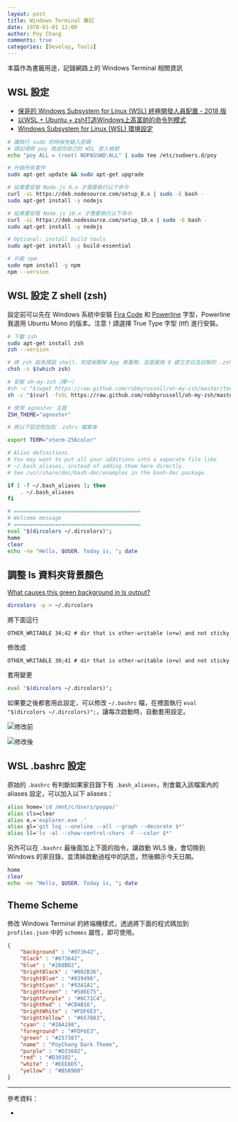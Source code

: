 ```yaml
---
layout: post
title: Windows Terminal 筆記
date: 1970-01-01 12:00
author: Poy Chang
comments: true
categories: [Develop, Tools]
---
```


本篇作為書籤用途，記錄網路上的 Windows Terminal 相關資訊

## WSL 設定

- [保哥的 Windows Subsystem for Linux (WSL) 終極開發人員配置 - 2018 版](https://blog.miniasp.com/post/2018/06/15/My-Windows-Subsystem-for-Linux-WSL-Setup-2018)
- [以WSL + Ubuntu + zsh打造Windows上高富帥的命令列模式](https://blog.kkbruce.net/2019/03/wsl-ubuntu-zsh-windows-command-line.html)
- [Windows Subsystem for Linux (WSL) 環境設定](https://hackmd.io/@tf-z1zFMTIC8ADhxEcGJEA/BJByCIUHf)

```bash
# 讓執行 sudo 的時候免輸入密碼
# 請記得將 poy 換成你自己的 WSL 登入帳號
echo "poy ALL = (root) NOPASSWD:ALL" | sudo tee /etc/sudoers.d/poy

# 升級所有套件
sudo apt-get update && sudo apt-get upgrade

# 如果要安裝 Node.js 8.x 才需要執行以下命令
curl -sL https://deb.nodesource.com/setup_8.x | sudo -E bash -
sudo apt-get install -y nodejs

# 如果要安裝 Node.js 10.x 才需要執行以下命令
curl -sL https://deb.nodesource.com/setup_10.x | sudo -E bash -
sudo apt-get install -y nodejs

# Optional: install build tools
sudo apt-get install -y build-essential

# 升級 npm
sudo npm install -g npm
npm --version
```

## WSL 設定 Z shell (zsh)

設定前可以先在 Windows 系統中安裝 [Fira Code](https://github.com/tonsky/FiraCode) 和 [Powerline](https://github.com/powerline/fonts) 字型，Powerline 我選用 Ubuntu Mono 的版本。注意！請選擇 True Type 字型 (ttf) 進行安裝。

```bash
# 下載 zsh
sudo apt-get install zsh
zsh --version

# 將 zsh 設為預設 shell，完成後關掉 App 再重開，並直接按 0 建立空白含註解的 .zshrc
chsh -s $(which zsh)

# 安裝 oh-my-zsh（擇一）
#sh -c "$(wget https://raw.github.com/robbyrussell/oh-my-zsh/master/tools/install.sh -O -)"
sh -c "$(curl -fsSL https://raw.github.com/robbyrussell/oh-my-zsh/master/tools/install.sh)"
```

```bash
# 使用 agnoster 主題
ZSH_THEME="agnoster"

# 將以下設定附加到 .zshrc 檔案後

export TERM="xterm-256color"

# Alias definitions.
# You may want to put all your additions into a separate file like
# ~/.bash_aliases, instead of adding them here directly.
# See /usr/share/doc/bash-doc/examples in the bash-doc package.

if [ -f ~/.bash_aliases ]; then
    . ~/.bash_aliases
fi

# ========================================
# Welcome message
# ========================================
eval "$(dircolors ~/.dircolors)";
home
clear
echo -ne "Hello, $USER. Today is, "; date
```

## 調整 ls 資料夾背景顏色

[What causes this green background in ls output?](https://unix.stackexchange.com/questions/94498/what-causes-this-green-background-in-ls-output?newreg=e23f5b22156d4316a2dd522b69141684)

```bash
dircolors -p > ~/.dircolors
```

將下面這行

```
OTHER_WRITABLE 34;42 # dir that is other-writable (o+w) and not sticky
```

修改成

```
OTHER_WRITABLE 30;41 # dir that is other-writable (o+w) and not sticky
```

套用變更

```bash
eval "$(dircolors ~/.dircolors)";
```

如果要之後都套用此設定，可以修改 `~/.bashrc` 檔，在裡面執行 `eval "$(dircolors ~/.dircolors)";`，讓每次啟動時，自動套用設定。

![修改前](https://i.imgur.com/nRxt29o.png)

![修改後](https://i.imgur.com/MSpd6xz.png)

## WSL .bashrc 設定

原始的 `.bashrc` 有判斷如果家目錄下有 `.bash_aliases`，則會載入該檔案內的 aliases 設定，可以加入以下 aliases：

```bash
alias home='cd /mnt/c/Users/poypo/'
alias cls=clear
alias e.='explorer.exe .'
alias gl='git log --oneline --all --graph --decorate $*'
alias ll='ls -al --show-control-chars -F --color $*'
```

另外可以在 `.bashrc` 最後面加上下面的指令，讓啟動 WLS 後，會切換到 Windows 的家目錄，並清掉啟動過程中的訊息，然後顯示今天日期。

```bash
home
clear
echo -ne "Hello, $USER. Today is, "; date
```

## Theme Scheme

修改 Windows Terminal 的終端機樣式，透過將下面的程式碼加到 `profiles.json` 中的 `schemes` 屬性，即可使用。

```json
{
    "background" : "#073642",
    "black" : "#073642",
    "blue" : "#268BD2",
    "brightBlack" : "#002B36",
    "brightBlue" : "#839496",
    "brightCyan" : "#93A1A1",
    "brightGreen" : "#586E75",
    "brightPurple" : "#6C71C4",
    "brightRed" : "#CB4B16",
    "brightWhite" : "#FDF6E3",
    "brightYellow" : "#657B83",
    "cyan" : "#2AA198",
    "foreground" : "#FDF6E3",
    "green" : "#257387",
    "name" : "PoyChang Dark Theme",
    "purple" : "#D33682",
    "red" : "#D30102",
    "white" : "#EEE8D5",
    "yellow" : "#B58900"
}
```



----------

參考資料：

* []()
